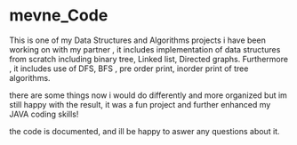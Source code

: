 # mevne_Code

This is one of my Data Structures and Algorithms projects i have been working on with my partner ,
it includes implementation of data structures from scratch including binary tree, Linked list, Directed graphs. 
Furthermore , it includes use of DFS, BFS , pre order print, inorder print of tree algorithms.

there are some things now i would do differently and more organized but im still happy with the result, it was a fun project and further enhanced my JAVA coding skills!


the code is documented, and ill be happy to aswer any questions about it. 
